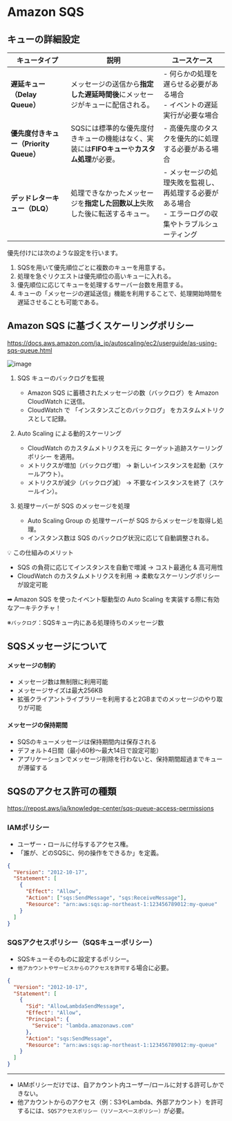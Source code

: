 # Amazon SQS

## キューの詳細設定

| キュータイプ           | 説明                                                    | ユースケース                                             |
|-------------------|-------------------------------------------------------|-------------------------------------------------------|
| **遅延キュー（Delay Queue）**  | メッセージの送信から**指定した遅延時間後**にメッセージがキューに配信される。 | - 何らかの処理を遅らせる必要がある場合<br>- イベントの遅延実行が必要な場合 |
| **優先度付きキュー（Priority Queue）** | SQSには標準的な優先度付きキューの機能はなく、実装には**FIFOキュー**や**カスタム処理**が必要。 | - 高優先度のタスクを優先的に処理する必要がある場合 |
| **デッドレターキュー（DLQ）** | 処理できなかったメッセージを**指定した回数以上**失敗した後に転送するキュー。 | - メッセージの処理失敗を監視し、再処理する必要がある場合<br>- エラーログの収集やトラブルシューティング |

優先付けには次のような設定を行います。

1. SQSを用いて優先順位ごとに複数のキューを用意する。
2. 処理を急ぐリクエストは優先順位の高いキューに入れる。
3. 優先順位に応じてキューを処理するサーバー台数を用意する。
4. キューの「メッセージの遅延送信」機能を利用することで、処理開始時間を遅延させることも可能である。

## Amazon SQS に基づくスケーリングポリシー

https://docs.aws.amazon.com/ja_jp/autoscaling/ec2/userguide/as-using-sqs-queue.html

![image](https://github.com/user-attachments/assets/c9a30321-abe8-4d26-9443-7a5236caabc4)

1. SQS キューのバックログを監視
    - Amazon SQS に蓄積されたメッセージの数（バックログ）を Amazon CloudWatch に送信。
    - CloudWatch で 「インスタンスごとのバックログ」 をカスタムメトリクスとして記録。

2. Auto Scaling による動的スケーリング
    - CloudWatch のカスタムメトリクスを元に ターゲット追跡スケーリングポリシー を適用。
    - メトリクスが増加（バックログ増） → 新しいインスタンスを起動（スケールアウト）。
    - メトリクスが減少（バックログ減） → 不要なインスタンスを終了（スケールイン）。
    
3. 処理サーバーが SQS のメッセージを処理
    - Auto Scaling Group の 処理サーバーが SQS からメッセージを取得し処理。
    - インスタンス数は SQS のバックログ状況に応じて自動調整される。

💡 この仕組みのメリット
- SQS の負荷に応じてインスタンスを自動で増減 → コスト最適化 & 高可用性
- CloudWatch のカスタムメトリクスを利用 → 柔軟なスケーリングポリシーが設定可能

➡ Amazon SQS を使ったイベント駆動型の Auto Scaling を実装する際に有効なアーキテクチャ！ 

※`バックログ`：SQSキュー内にある処理待ちのメッセージ数

## SQSメッセージについて

#### メッセージの制約
- メッセージ数は無制限に利用可能
- メッセージサイズは最大256KB
- 拡張クライアントライブラリーを利用すると2GBまでのメッセージのやり取りが可能

#### メッセージの保持期間
- SQSのキューメッセージは保持期間内は保存される
- デフォルト4日間（最小60秒～最大14日で設定可能）
- アプリケーションでメッセージ削除を行わないと、保持期間超過までキューが滞留する

## SQSのアクセス許可の種類
https://repost.aws/ja/knowledge-center/sqs-queue-access-permissions

### IAMポリシー
- ユーザー・ロールに付与するアクセス権。
- 「誰が、どのSQSに、何の操作をできるか」を定義。

```json
{
  "Version": "2012-10-17",
  "Statement": [
    {
      "Effect": "Allow",
      "Action": ["sqs:SendMessage", "sqs:ReceiveMessage"],
      "Resource": "arn:aws:sqs:ap-northeast-1:123456789012:my-queue"
    }
  ]
}
```

### SQSアクセスポリシー（SQSキューポリシー）
- SQSキューそのものに設定するポリシー。
- `他アカウントやサービスからのアクセスを許可す`る場合に必要。

```json
{
  "Version": "2012-10-17",
  "Statement": [
    {
      "Sid": "AllowLambdaSendMessage",
      "Effect": "Allow",
      "Principal": {
        "Service": "lambda.amazonaws.com"
      },
      "Action": "sqs:SendMessage",
      "Resource": "arn:aws:sqs:ap-northeast-1:123456789012:my-queue"
    }
  ]
}
```

---
- IAMポリシーだけでは、自アカウント内ユーザー/ロールに対する許可しかできない。
- 他アカウントからのアクセス（例：S3やLambda、外部アカウント）を許可するには、`SQSアクセスポリシー（リソースベースポリシー）`が必要。
